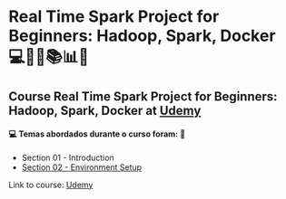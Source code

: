 # Real Time Spark Project for Beginners: Hadoop, Spark, Docker 💻🧑‍💻📚📊🚀
## Course Real Time Spark Project for Beginners: Hadoop, Spark, Docker at [Udemy](https://www.udemy.com/course/real-time-spark-project-for-beginners-hadoop-spark-docker/)
#### :computer: Temas abordados durante o curso foram: :rocket:
- Section 01 - Introduction
- [Section 02 - Environment Setup](https://github.com/romulovieira777/Real_Time_Spark_Project_for_Beginners_Hadoop_Spark_Docker/tree/main/Section%2002%20-%20Environment%20Setup)

Link to course: [Udemy](https://www.udemy.com/course/real-time-spark-project-for-beginners-hadoop-spark-docker/)
